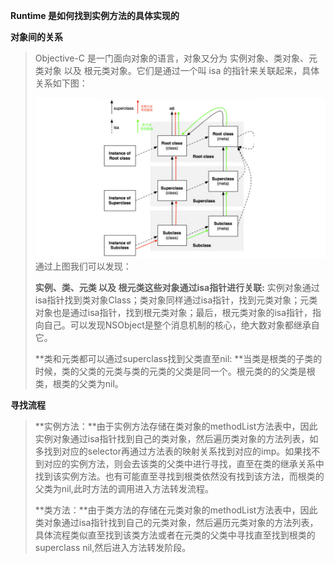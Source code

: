 **Runtime 是如何找到实例方法的具体实现的**

**对象间的关系**

> Objective-C 是一门面向对象的语言，对象又分为 实例对象、类对象、元类对象 以及 根元类对象。它们是通过一个叫 isa 的指针来关联起来，具体关系如下图：
>
> ![](/assets/EDFF9307-F2A7-4D94-AF89-774605466FBF.png)通过上图我们可以发现：
>
> **实例、类、元类 以及 根元类这些对象通过isa指针进行关联:** 实例对象通过isa指针找到类对象Class；类对象同样通过isa指针，找到元类对象；元类对象也是通过isa指针，找到根元类对象；最后，根元类对象的isa指针，指向自己。可以发现NSObject是整个消息机制的核心，绝大数对象都继承自它。
>
> **类和元类都可以通过superclass找到父类直至nil: **当类是根类的子类的时候，类的父类的元类与类的元类的父类是同一个。根元类的的父类是根类，根类的父类为nil。



**寻找流程**

> **实例方法：**由于实例方法存储在类对象的methodList方法表中，因此实例对象通过isa指针找到自己的类对象，然后遍历类对象的方法列表，如多找到对应的selector再通过方法表的映射关系找到对应的imp。如果找不到对应的实例方法，则会去该类的父类中进行寻找，直至在类的继承关系中找到该实例方法。也有可能直至寻找到根类依然没有找到该方法，而根类的父类为nil,此时方法的调用进入方法转发流程。
>
> **类方法：**由于类方法的存储在元类对象的methodList方法表中，因此类对象通过isa指针找到自己的元类对象，然后遍历元类对象的方法列表，具体流程类似直至找到该类方法或者在元类的父类中寻找直至找到根类的superclass nil,然后进入方法转发阶段。



